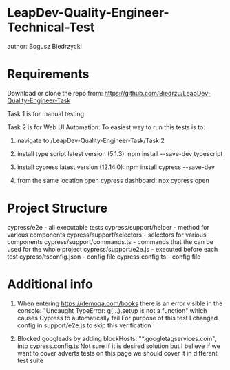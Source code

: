 # LeapDev-Quality-Engineer-Technical-Test
author: Bogusz Biedrzycki

# Requirements
Download or clone the repo from:
https://github.com/Biedrzu/LeapDev-Quality-Engineer-Task

Task 1 is for manual testing

Task 2 is for Web UI Automation:
To easiest way to run this tests is to:
1) navigate to /LeapDev-Quality-Engineer-Task/Task 2
2) install type script latest version (5.1.3):
npm install --save-dev typescript

3) install cypress latest version (12.14.0):
npm install cypress --save-dev

4) from the same location open cypress dashboard:
npx cypress open

# Project Structure
cypress/e2e - all executable tests
cypress/support/helper - method for various components
cypress/support/selectors - selectors for various components
cypress/support/commands.ts - commands that the can be used for the whole project
cypress/support/e2e.js - executed before each test
cypress/tsconfig.json - config file
cypress.config.ts - config file


# Additional info
1. When entering https://demoqa.com/books there is an error visible in the console: 
"Uncaught TypeError: g(...).setup is not a function" which causes Cypress to automatically fail
For purpose of this test I changed config in support/e2e.js to skip this verification

2. Blocked googleads by adding blockHosts: "*.googletagservices.com", into cypress.config.ts
Not sure if it is desired solution but I believe if we want to cover adverts tests on this page
we should cover it in different test suite


